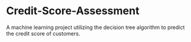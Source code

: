 # Credit-Score-Assessment
A machine learning project utilizing the decision tree algorithm to predict the credit score of customers. 

